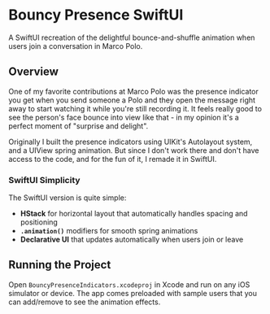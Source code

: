 # Bouncy Presence SwiftUI

A SwiftUI recreation of the delightful bounce-and-shuffle animation when users join a conversation in Marco Polo.

## Overview

One of my favorite contributions at Marco Polo was the presence indicator you get when you send someone a Polo and they open the message right away to start watching it while you're still recording it. It feels really good to see the person's face bounce into view like that - in my opinion it's a perfect moment of "surprise and delight".

Originally I built the presence indicators using UIKit's Autolayout system, and a UIView spring animation. But since I don't work there and don't have access to the code, and for the fun of it, I remade it in SwiftUI.


### SwiftUI Simplicity

The SwiftUI version is quite simple:

- **HStack** for horizontal layout that automatically handles spacing and positioning
- **`.animation()`** modifiers for smooth spring animations
- **Declarative UI** that updates automatically when users join or leave


## Running the Project

Open `BouncyPresenceIndicators.xcodeproj` in Xcode and run on any iOS simulator or device. The app comes preloaded with sample users that you can add/remove to see the animation effects.
